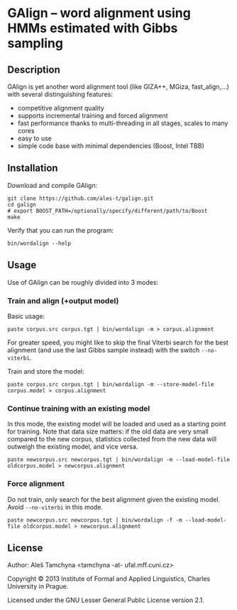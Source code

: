 GAlign – word alignment using HMMs estimated with Gibbs sampling
================================================================

Description
-----------

GAlign is yet another word alignment tool (like GIZA++, MGiza, fast_align,...)
with several distinguishing features:

* competitive alignment quality
* supports incremental training and forced alignment
* fast performance thanks to multi-threading in all stages, scales to many cores
* easy to use
* simple code base with minimal dependencies (Boost, Intel TBB)

Installation
------------

Download and compile GAlign:

```
git clone https://github.com/ales-t/galign.git
cd galign
# export BOOST_PATH=/optionally/specify/different/path/to/Boost
make
```

Verify that you can run the program:

```
bin/wordalign --help
```

Usage
-----

Use of GAlign can be roughly divided into 3 modes:

### Train and align (+output model)

Basic usage:

```
paste corpus.src corpus.tgt | bin/wordalign -m > corpus.alignment
```

For greater speed, you might like to skip the final Viterbi search for the best
alignment (and use the last Gibbs sample instead) with the switch ```--no-viterbi```.

Train and store the model:

```
paste corpus.src corpus.tgt | bin/wordalign -m --store-model-file corpus.model > corpus.alignment
```

### Continue training with an existing model

In this mode, the existing model will be loaded and used as a starting point for training. Note that data
size matters: if the old data are very small compared to the new corpus, statistics collected from the
new data will outweigh the existing model, and vice versa.

```
paste newcorpus.src newcorpus.tgt | bin/wordalign -m --load-model-file oldcorpus.model > newcorpus.alignment
```

### Force alignment

Do not train, only search for the best alignment given the existing model. Avoid ```--no-viterbi``` in this mode.

```
paste newcorpus.src newcorpus.tgt | bin/wordalign -f -m --load-model-file oldcorpus.model > newcorpus.alignment
```

License
-------

Author: Aleš Tamchyna <tamchyna -at- ufal.mff.cuni.cz>

Copyright © 2013 Institute of Formal and Applied Linguistics,
   Charles University in Prague.

Licensed under the GNU Lesser General Public License version 2.1.
